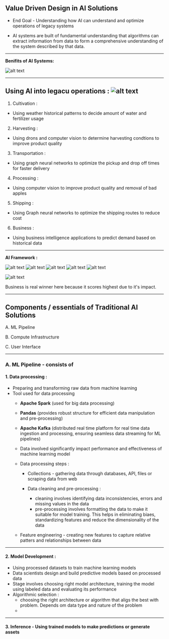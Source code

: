 ## Value Driven Design in AI Solutions

- End Goal - Understanding how AI can understand and optimize operations of legacy systems

- AI systems are built of fundamental understanding that algorithms can extract information from data to form a comprehensive understanding of the system described by that data.
---
**Benifits of AI Systems:**

![alt text](image.png)

---
**Using AI into legacu operations :**
![alt text](lagacy_operations.png)
---
1. Cultivation :

- Using weather historical patterns to decide amount of water and fertilizer usage

2. Harvesting :
- Using drons and computer vision to determine harvesting condtions to improve product quality

3. Transportation :
- Using graph neural networks to optimize the pickup and drop off times for faster delivery

4. Processing :
- Using computer vision to improve product quality and removal of bad apples

5. Shipping :
- Using Graph neural networks to optimize the shipping routes to reduce cost 

6. Business :
- Using business intelligence applications to predict demand based on historical data
---
**AI Framework :**


![alt text](workflow.png)
![alt text](resource_for_poc.png)
![alt text](integration-with-legacy.png)
![alt text](financial-impact.png)
![alt text](user-learning-curve.png)


![alt text](maintaince.png)

Business is real winner here because it scores highest due to it's impact.

---
## Components / essentials of Traditional AI Solutions

A. ML Pipeline

B. Compute Infrastructure

C. User Interface

---

### **A. ML Pipeline - consists of**

#### 1. Data processing :
- Preparing and transforming raw data from machine learning 
- Tool used for data processing 
    - **Apache Spark** (used for big data processing)
    - **Pandas** (provides robust structure for efficient data manipulation and pre-processing)
    - **Apache Kafka** (distributed real time platform for real time data ingestion and processing, ensuring seamless data streaming for ML pipelines)


    - Data involved significantly impact performance and effectiveness of machine learning model
    -    Data processing steps :
        
         - Collections - gathering data through databases, API, files or scraping data from web 
         - Data cleaning and pre-processing :
                 
            - cleaning involves identifying data inconsistencies, errors and missing values in the data 
            - pre-processing involves formatting the data to make it suitable for model training. This helps in eliminating biaes, standardizing features and reduce the dimensionality of the data
    - Feature engineering - creating new features to capture relative patters and relationships between data    
 
---
#### 2. Model Development :
- Using processed datasets to train machine learning models
- Data scientists design and build predictive models based on processed data
- Stage involves choosing right model architecture, training the model using labeled data and evaluating its performance
- Algorithmic selection :
    - choosing the right architecture or algorithm that aligs the best with problem. Depends om data type and nature of the problem
    - 


---
#### 3. Inference - Using trained models to make predictions or generate assets 